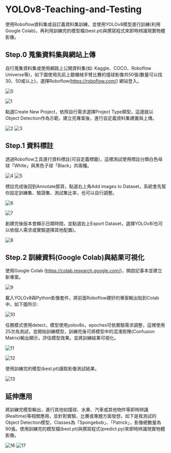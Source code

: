 # YOLOv8-Teaching-and-Testing
使用Roboflow資料集或自訂義資料集訓練，並使用YOLOv8模型進行訓練(利用Google Colab)，再利用訓練完的模型檔(best.pt)與撰寫程式來即時辨識現實物體影像。

## Step.0 蒐集資料集與網站上傳
自行蒐集資料集或使用網路上公開資料集(如: Kaggle、COCO、Roboflow Universe等)，如下圖使用先前上銀機械手臂比賽的撞球影像共50張(數量可以找30、50或以上)，選擇Roboflow(https://roboflow.com/) 網站登入。

![0](https://github.com/user-attachments/assets/6d879476-14df-47ec-901f-3db743d3d717)

![1](https://github.com/user-attachments/assets/1e6ee8c8-146d-4cfc-9664-d9892da48024)


點選Create New Project，依照自行需求選擇Project Type類型，這邊就以Object Detection作為示範，建立完專案後，進行自定義資料集建置與上傳。

![2](https://github.com/user-attachments/assets/7f10b84d-dbdd-4b20-b31a-7b61d86443bc)
![3](https://github.com/user-attachments/assets/cac0f5c8-fa4b-4317-b376-35e7596e10d7)


## Step.1 資料標註
透過Roboflow工具進行資料標註(可自定義標籤)，這裡測試使用標註分類白色母球「White」與黑色子球「Black」共兩種。

![4](https://github.com/user-attachments/assets/c7408e3e-22db-47ca-bf3b-1c8ee6034898)
![5](https://github.com/user-attachments/assets/ab22ebba-fc8c-4fae-8de4-1dfae3b69124)


標註完成後回到Annotate那頁，點選右上角Add images to Dataset，系統會先幫你設定訓練集、驗證集、測試集比率，也可以自行調整。

![6](https://github.com/user-attachments/assets/47aa964e-5f90-4282-a5ee-ca9431111588)

![7](https://github.com/user-attachments/assets/7f9ed018-e9eb-477a-8e87-d15000d19892)



創建完後版本會顯示日期時間，並點選右上Export Dataset，選擇YOLOv8(也可以依個人需求或實驗選擇其他配置)。

![8](https://github.com/user-attachments/assets/f000a4b9-c5d6-4b37-8475-10b0962e33b5)



## Step.2 訓練資料(Google Colab)與結果可視化
使用Google Colab (https://colab.research.google.com/)，開啟記事本並建立新專案。

![9](https://github.com/user-attachments/assets/784a30a6-7ede-416d-a002-22374952398e)


載入YOLOv8與Python影像套件，將前面Roboflow建好的專案輸出貼到Colab中，如下圖所示:

![10](https://github.com/user-attachments/assets/77b16ac2-b3bd-45b5-9e6d-c96f55e1a399)



任務模式使用detect，模型使用yolov8s，epoches可依實驗需求調整，這裡使用25次為測試，並開始訓練模型，訓練完後可將模型中的混淆矩陣(Confusion Matrix)輸出顯示，評估模型效果。並將訓練結果可視化。

![11](https://github.com/user-attachments/assets/6e009cbf-e4d6-43cd-9a61-df3f1c449b35)

![12](https://github.com/user-attachments/assets/01d161ac-6354-442d-aba4-0f852b7afb49)



使用訓練完的模型(best.pt)讀取影像測試結果。

![13](https://github.com/user-attachments/assets/00e71769-93af-4f05-b6bf-f0c65e7cd5ca)


## 延伸應用
將訓練完模型輸出，進行其他如撞球、水果、汽車或其他物件等即時辨識(Realtime)等相關應用，並針對實驗、比賽或專題方面發想，如下是我測試的Object Detection模型，Classes為「Spongebob」、「Patrick」，影像總數量為90張。使用訓練完的模型檔(best.pt)與撰寫程式(predict.py)來即時辨識現實物體影像。

![16](https://github.com/user-attachments/assets/0d103bc7-4563-4289-9809-46ba5428cb6a)
![17](https://github.com/user-attachments/assets/c8731e0a-6398-41f2-a811-88b27de29331)

